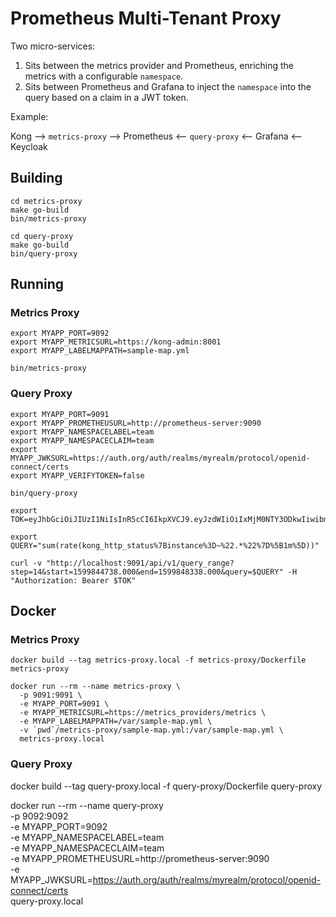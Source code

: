 
# Prometheus Multi-Tenant Proxy

Two micro-services:

1) Sits between the metrics provider and Prometheus, enriching the metrics with a configurable `namespace`.
2) Sits between Prometheus and Grafana to inject the `namespace` into the query based on a claim in a JWT token.

Example:

Kong --> `metrics-proxy` --> Prometheus <-- `query-proxy` <-- Grafana <-- Keycloak


## Building

```
cd metrics-proxy
make go-build
bin/metrics-proxy

cd query-proxy
make go-build
bin/query-proxy
```

## Running

### Metrics Proxy

```
export MYAPP_PORT=9092
export MYAPP_METRICSURL=https://kong-admin:8001
export MYAPP_LABELMAPPATH=sample-map.yml

bin/metrics-proxy
```

### Query Proxy

```
export MYAPP_PORT=9091
export MYAPP_PROMETHEUSURL=http://prometheus-server:9090
export MYAPP_NAMESPACELABEL=team
export MYAPP_NAMESPACECLAIM=team
export MYAPP_JWKSURL=https://auth.org/auth/realms/myrealm/protocol/openid-connect/certs
export MYAPP_VERIFYTOKEN=false

bin/query-proxy
```

```
export TOK=eyJhbGciOiJIUzI1NiIsInR5cCI6IkpXVCJ9.eyJzdWIiOiIxMjM0NTY3ODkwIiwibmFtZSI6IkpvaG4gRG9lIiwiaWF0IjoxNTE2MjM5MDIyLCJleHAiOjE5MTYyMzkwMjIsInRlYW0iOiJhYmMifQ.bdmbECR2RdUCRxgSpY8hxQ0aRYlKyvHZxRfoinLUeA0

export QUERY="sum(rate(kong_http_status%7Binstance%3D~%22.*%22%7D%5B1m%5D))"

curl -v "http://localhost:9091/api/v1/query_range?step=14&start=1599844738.000&end=1599848338.000&query=$QUERY" -H "Authorization: Bearer $TOK"

```

## Docker

### Metrics Proxy

```
docker build --tag metrics-proxy.local -f metrics-proxy/Dockerfile metrics-proxy

docker run --rm --name metrics-proxy \
  -p 9091:9091 \
  -e MYAPP_PORT=9091 \
  -e MYAPP_METRICSURL=https://metrics_providers/metrics \
  -e MYAPP_LABELMAPPATH=/var/sample-map.yml \
  -v `pwd`/metrics-proxy/sample-map.yml:/var/sample-map.yml \
  metrics-proxy.local
```

### Query Proxy

docker build --tag query-proxy.local -f query-proxy/Dockerfile query-proxy

docker run --rm --name query-proxy \
  -p 9092:9092 \
  -e MYAPP_PORT=9092 \
  -e MYAPP_NAMESPACELABEL=team \
  -e MYAPP_NAMESPACECLAIM=team \
  -e MYAPP_PROMETHEUSURL=http://prometheus-server:9090 \
  -e MYAPP_JWKSURL=https://auth.org/auth/realms/myrealm/protocol/openid-connect/certs \
  query-proxy.local
```
